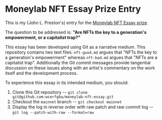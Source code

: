 # Moneylab NFT Essay Prize Entry

This is my (John L. Preston's) entry for the [Moneylab NFT Essay prize](https://networkcultures.org/moneylab/2022/01/21/moneylab-nft-essay-prize/).

The question to be addressed is: **"Are NFTs the key to a generation's empowerment, or a capitalist trap?"**

This essay has been developed using Git as a narrative medium. This repository contains two text files: `nft-good.md` argues that "NFTs the key to a generation's empowerment" whereas `nft-bad.md` argues that "NFTs are a capitalist trap". Additionally the Git commit messages provide tangential discussion on these issues along with an artist's commentary on the work itself and the development process.

To experience this essay in its intended medium, you should:

1. Clone this Git repository -- `git clone git@github.com:wcerfgba/moneylab-nft-essay.git`
2. Checkout the `mainnet` branch -- `git checkout mainnet`
3. Display the log in reverse order with raw patch and raw commit log -- `git log --patch-with-raw --format=raw`
